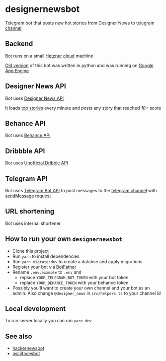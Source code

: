 # designernewsbot
Telegram bot that posts new hot stories from Designer News to [telegram channel](https://telegram.me/designer_news)

## Backend
Bot runs on a small [Hetzner cloud](https://hetzner.cloud/?ref=gy7R6jM4nx5J) machine

[Old version](https://github.com/phil-r/designernewsbot/tree/old-python-version) of this bot was written in python and was running on [Google App Engine](https://cloud.google.com/appengine/)

## Designer News API
Bot uses [Designer News API](https://github.com/DesignerNews/dn_api_v2)

It loads [top stories](https://www.designernews.co/api/v2/stories) every minute and posts any story that reached *10+* score

## Behance API
Bot uses [Behance API](https://www.behance.net/dev)

## Dribbble API
Bot uses [Unofficial Dribble API](https://github.com/phil-r/dribbble-top)

## Telegram API
Bot uses [Telegram Bot API](https://core.telegram.org/bots/api) to post messages to the [telegram channel](https://telegram.me/designer_news) with [sendMessage](https://core.telegram.org/bots/api#sendmessage) request

## URL shortening
Bot uses internal shortener

## How to run your own `designernewsbot`
- Clone this project
- Run `yarn` to install dependencies
- Run `yarn migrate:dev` to create a databse and apply migrations
- Register your bot via [BotFather](https://telegram.me/BotFather)
- Rename `.env.example` to `.env` and
  - replace `YOUR_TELEGRAM_BOT_TOKEN` with your bot token
  - replace `YOUR_BEHANCE_TOKEN` with your behance token
- Possibly you'll want to create your own channel and your bot as an admin. Also change `@designer_news` in `src/helpers.ts` to your channel id

## Local development
To run server locally you can run `yarn dev`

## See also
- [hackernewsbot](https://github.com/phil-r/hackernewsbot)
- [asciifacesbot](https://github.com/phil-r/asciifacesbot)
